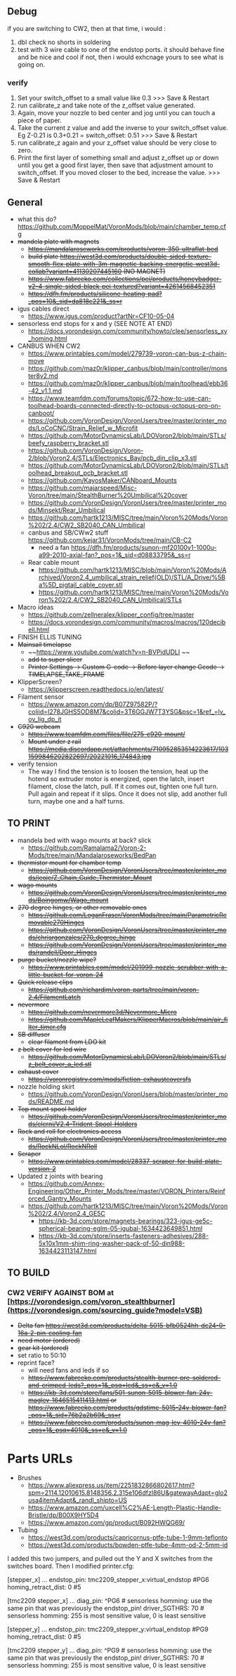 ## Debug

if you are switching to CW2,  then at that time, i would :
1) dbl check no shorts in soldering
2) test with 3 wire cable to one of the endstop ports. it should behave fine and be nice and cool
if not, then i would exhcnage yours to see what is going on.

### verify

1. Set your switch_offset to a small value like 0.3 >>> Save & Restart
2. run calibrate_z and take note of the z_offset value generated.
3. Again, move your nozzle to bed center and jog until you can touch a piece of paper.
4. Take the current z value and add the inverse to your switch_offset value. Eg Z-0.21 is 0.3+0.21 = switch_offset: 0.51 >>> Save & Restart
5. run calibrate_z again and your z_offset value should be very close to zero.
6. Print the first layer of something small and adjust z_offset up or down until you get a good first layer, then save that adjustment amount to switch_offset. If you moved closer to the bed, increase the value. >>> Save & Restart

## General

- what this do? https://github.com/MoppelMat/VoronMods/blob/main/chamber_temp.cfg
- ~~mandela plate with magnets~~
    - ~~https://mandalaroseworks.com/products/voron-350-ultraflat-bed~~
    - ~~build plate https://west3d.com/products/double-sided-texture-smooth-flex-plate-with-3m-magnetic-backing-energetic-west3d-collab?variant=41130207445160 (NO MAGNET)~~
    - ~~https://www.fabreeko.com/collections/pei/products/honeybadger-v2-4-single-sided-black-pei-textured?variant=42614568452351~~
    - ~~https://dfh.fm/products/silicone-heating-pad?_pos=10&_sid=da818c221&_ss=r~~
- igus cables direct
    - https://www.igus.com/product?artNr=CF10-05-04
- sensorless end stops for x and y (SEE NOTE AT END)
    - https://docs.vorondesign.com/community/howto/clee/sensorless_xy_homing.html
- CANBUS WHEN CW2
    - https://www.printables.com/model/279739-voron-can-bus-z-chain-move
    - https://github.com/maz0r/klipper_canbus/blob/main/controller/monster8v2.md
    - https://github.com/maz0r/klipper_canbus/blob/main/toolhead/ebb36-42_v1.1.md
    - https://www.teamfdm.com/forums/topic/672-how-to-use-can-toolhead-boards-connected-directly-to-octopus-octopus-pro-on-canboot/
    - https://github.com/VoronDesign/VoronUsers/tree/master/printer_mods/LoCoCNC/Strain_Relief_w_Microfit
    - https://github.com/MotorDynamicsLab/LDOVoron2/blob/main/STLs/beefy_raspberry_bracket.stl
    - https://github.com/VoronDesign/Voron-2/blob/Voron2.4/STLs/Electronics_Bay/pcb_din_clip_x3.stl
    - https://github.com/MotorDynamicsLab/LDOVoron2/blob/main/STLs/toolhead_breakout_pcb_bracket.stl
    - https://github.com/KayosMaker/CANboard_Mounts
    - https://github.com/majarspeed/Misc-Voron/tree/main/StealthBurner%20Umbilical%20cover
    - https://github.com/VoronDesign/VoronUsers/tree/master/printer_mods/Minsekt/Rear_Umbilical
    - https://github.com/hartk1213/MISC/tree/main/Voron%20Mods/Voron%202/2.4/CW2_SB2040_CAN_Umbilical
    - canbus and SB/CWw2 stuff https://github.com/kejar31/VoronMods/tree/main/CB-C2
        - need a fan https://dfh.fm/products/sunon-mf20100v1-1000u-a99-2010-axial-fan?_pos=1&_sid=d08833795&_ss=r
    - Rear cable mount
        - https://github.com/hartk1213/MISC/blob/main/Voron%20Mods/Archived/Voron2.4_umbilical_strain_relief(OLD)/STL/A_Drive/%5Ba%5D_pigtail_cable_cover.stl
        - https://github.com/hartk1213/MISC/tree/main/Voron%20Mods/Voron%202/2.4/CW2_SB2040_CAN_Umbilical/STLs
- Macro ideas
    - https://github.com/zellneralex/klipper_config/tree/master
    - https://docs.vorondesign.com/community/macros/macros/120decibell.html
- FINISH ELLIS TUNING
- ~~Mainsail timelapse~~
    - ~~https://www.youtube.com/watch?v=n-BVPidUDLI ~~
    - ~~add to super slicer~~
    - ~~Printer Settings -> Custom G-code -> Before layer change Gcode -> TIMELAPSE_TAKE_FRAME~~
- KlipperScreen?
    - https://klipperscreen.readthedocs.io/en/latest/
- Filament sensor
    - https://www.amazon.com/dp/B07Z97582P/?coliid=I278JGHS5OD8M7&colid=3T6GGJW7T3YSG&psc=1&ref_=lv_ov_lig_dp_it
- ~~C920 webcam~~
  - ~~https://www.teamfdm.com/files/file/275-c920-mount/~~
  - ~~Mount under z rail https://media.discordapp.net/attachments/710952853514223617/1031599846202822697/20221016_174843.jpg~~
- verify tension
    - The way I find the tension is to loosen the tension, heat up the hotend so extruder motor is energized, open the latch, insert filament, close the latch, pull. If it comes out, tighten one full turn. Pull again and repeat if it slips. Once it does not slip, add another full turn, maybe one and a half turns.


## TO PRINT
- mandela bed with wago mounts at back? slick
    - https://github.com/Ramalama2/Voron-2-Mods/tree/main/Mandalaroseworks/BedPan
- ~~thermistor mount for chamber temp~~
    - ~~https://github.com/VoronDesign/VoronUsers/tree/master/printer_mods/jeoje/Z_Chain_Guide_Thermistor_Mount~~
- ~~wago mounts~~
    - ~~https://github.com/VoronDesign/VoronUsers/tree/master/printer_mods/Boingomw/Wago_mount~~
- ~~270 degree hinges, or other removable ones~~
    - ~~https://github.com/LoganFraser/VoronMods/tree/main/ParametricRemovable270Hinges~~
    - ~~https://github.com/VoronDesign/VoronUsers/tree/master/printer_mods/chrisrgonzales/270_degree_hinge~~
    - ~~https://github.com/VoronDesign/VoronUsers/tree/master/printer_mods/randell/Door_Hinges~~
- ~~purge bucket/nozzle wipe?~~
   - ~~https://www.printables.com/model/201999-nozzle-scrubber-with-a-little-bucket-for-voron-24~~
- ~~Quick release clips~~
  - ~~https://github.com/richardjm/voron-parts/tree/main/voron-2.4/FilamentLatch~~
- ~~nevermore~~
  - ~~https://github.com/nevermore3d/Nevermore_Micro~~
  - ~~https://github.com/MapleLeafMakers/KlipperMacros/blob/main/air_filter_timer.cfg~~
- ~~SB diffuser~~
  - ~~clear filament from LDO kit~~
- ~~z belt cover for led wire~~
  - ~~https://github.com/MotorDynamicsLab/LDOVoron2/blob/main/STLs/z_belt_cover_a_led.stl~~
- ~~exhaust cover~~
  - ~~https://voronregistry.com/mods/fiction-exhaustcoversfs~~
- nozzle holding skirt
  - https://github.com/VoronDesign/VoronUsers/blob/master/printer_mods/README.md
- ~~Top mount spool holder~~
  - ~~https://github.com/VoronDesign/VoronUsers/tree/master/printer_mods/elcrni/V2.4-Trident-Spool-Holders~~
- ~~Rock and roll for electronics access~~
  - ~~https://github.com/VoronDesign/VoronUsers/tree/master/printer_mods/RockNLol/RockNRoll~~
- ~~Scraper~~
  - ~~https://www.printables.com/model/28337-scraper-for-build-plate-version-2~~
- Updated z joints with bearing
  - https://github.com/Annex-Engineering/Other_Printer_Mods/tree/master/VORON_Printers/Reinforced_Gantry_Mounts
  - https://github.com/hartk1213/MISC/tree/main/Voron%20Mods/Voron%202/2.4/Voron2.4_GE5C
    - https://kb-3d.com/store/magnets-bearings/323-igus-ge5c-spherical-bearing-eglm-05-igubal-1634423649851.html
    - https://kb-3d.com/store/inserts-fasteners-adhesives/288-5x10x1mm-shim-ring-washer-pack-of-50-din988-1634423113147.html


## TO BUILD
### CW2 VERIFY AGAINST BOM at [https://vorondesign.com/voron_stealthburner](https://vorondesign.com/sourcing_guide?model=VSB)
- ~~Delta fan https://west3d.com/products/delta-5015-bfb0524hh-dc24-0-16a-2-pin-cooling-fan~~
- ~~need motor (ordered)~~
- ~~gear kit (ordered)~~
- set ratio to 50:10
- reprint face?
    - will need fans and leds if so
    - ~~https://www.fabreeko.com/products/stealth-burner-pre-soldered-and-crimped-leds?_pos=1&_psq=led&_ss=e&_v=1.0~~
    - ~~https://kb-3d.com/store/fans/501-sunon-5015-blower-fan-24v-maglev-1646515411413.html or https://www.fabreeko.com/products/gdstime-5015-24v-blower-fan?_pos=1&_sid=76b2a2b69&_ss=r~~
    - ~~https://www.fabreeko.com/products/sunon-mag-lev-4010-24v-fan?_pos=1&_psq=4010&_ss=e&_v=1.0~~

# Parts URLs
- Brushes
    - https://www.aliexpress.us/item/2251832866802617.html?spm=2114.12010615.8148356.2.315e106dfzI86U&gatewayAdapt=glo2usa4itemAdapt&_randl_shipto=US
    - https://www.amazon.com/uxcell%C2%AE-Length-Plastic-Handle-Bristle/dp/B00X9HY5D4
    - https://www.amazon.com/gp/product/B092HWQG69/
- Tubing
    - https://west3d.com/products/capricornus-ptfe-tube-1-9mm-teflonto
    - https://west3d.com/products/bowden-ptfe-tube-4mm-od-2-5mm-id

I added this two jumpers, and pulled out the Y and X switches from the switches board. Then I modified printer.cfg:

[stepper_x]
...
endstop_pin: tmc2209_stepper_x:virtual_endstop #PG6
homing_retract_dist: 0 #5

[tmc2209 stepper_x]
...
diag_pin: ^PG6 # sensorless homming: use the same pin that was previously the endstop_pin!
driver_SGTHRS: 70 # sensorless homming: 255 is most sensitive value, 0 is least sensitive

[stepper_y]
...
endstop_pin: tmc2209_stepper_y:virtual_endstop #PG9
homing_retract_dist: 0 #5

[tmc2209 stepper_y]
...
diag_pin: ^PG9     # sensorless homming: use the same pin that was previously the endstop_pin!
driver_SGTHRS: 70 # sensorless homming: 255 is most sensitive value, 0 is least sensitive
